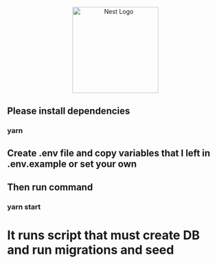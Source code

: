 <p align="center">
  <a href="http://nestjs.com/" target="blank"><img src="https://nestjs.com/img/logo-small.svg" width="200" alt="Nest Logo" /></a>
</p>

[circleci-image]: https://img.shields.io/circleci/build/github/nestjs/nest/master?token=abc123def456
[circleci-url]: https://circleci.com/gh/nestjs/nest

## Please install dependencies

### yarn

## Create .env file and copy variables that I left in .env.example or set your own

## Then run command

### yarn start

# It runs script that must create DB and run migrations and seed

